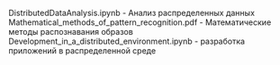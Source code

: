 DistributedDataAnalysis.ipynb - Анализ распределенных данных  
Mathematical_methods_of_pattern_recognition.pdf - Математические методы распознавания образов  
Development_in_a_distributed_environment.ipynb - разработка приложений в распределенной среде
